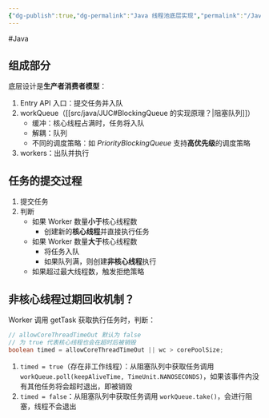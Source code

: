 ```yaml
---
{"dg-publish":true,"dg-permalink":"Java 线程池底层实现","permalink":"/Java 线程池底层实现/"}
---
```



#Java 
	
## 组成部分

底层设计是**生产者消费者模型**：

1. Entry API 入口：提交任务并入队
2. workQueue（[[src/java/JUC#BlockingQueue 的实现原理？\|阻塞队列]]）
	- 缓冲：核心线程占满时，任务将入队
	- 解耦：队列
	- 不同的调度策略：如 *PriorityBlockingQueue* 支持**高优先级**的调度策略
3. workers：出队并执行

## 任务的提交过程

1. 提交任务
2. 判断
	- 如果 Worker 数量**小于**核心线程数
		- 创建新的**核心线程**并直接执行任务
	- 如果 Worker 数量**大于**核心线程数
		- 将任务入队
		- 如果队列满，则创建**非核心线程**执行
	- 如果超过最大线程数，触发拒绝策略

## 非核心线程过期回收机制？

Worker 调用 getTask 获取执行任务时，判断：

```java
// allowCoreThreadTimeOut 默认为 false
// 为 true 代表核心线程也会在超时后被销毁
boolean timed = allowCoreThreadTimeOut || wc > corePoolSize;
```

1. `timed = true`（存在非工作线程）：从阻塞队列中获取任务调用 `workQueue.poll(keepAliveTime, TimeUnit.NANOSECONDS)`，如果该事件内没有其他任务将会超时退出，即被销毁
2. `timed = false`：从阻塞队列中获取任务调用 `workQueue.take()`，会进行阻塞，线程不会退出